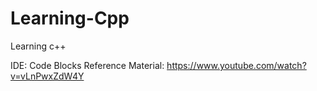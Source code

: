 # Learning-Cpp
Learning c++ 

IDE: Code Blocks
Reference Material: https://www.youtube.com/watch?v=vLnPwxZdW4Y
